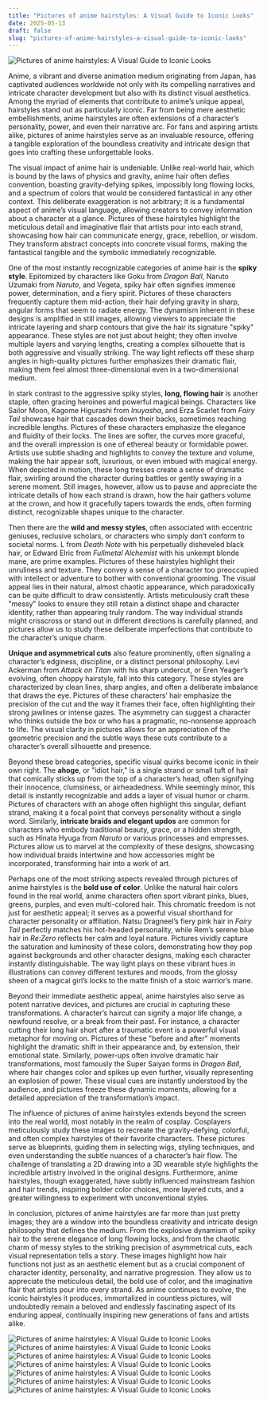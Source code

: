 ```yaml
---
title: "Pictures of anime hairstyles: A Visual Guide to Iconic Looks"
date: 2025-05-13
draft: false
slug: "pictures-of-anime-hairstyles-a-visual-guide-to-iconic-looks" 
---
```


![Pictures of anime hairstyles: A Visual Guide to Iconic Looks](https://i.pinimg.com/originals/78/9b/d7/789bd72b81047389ffa0233617f0fb10.png "Pictures of anime hairstyles: A Visual Guide to Iconic Looks")

Anime, a vibrant and diverse animation medium originating from Japan, has captivated audiences worldwide not only with its compelling narratives and intricate character development but also with its distinct visual aesthetics. Among the myriad of elements that contribute to anime’s unique appeal, hairstyles stand out as particularly iconic. Far from being mere aesthetic embellishments, anime hairstyles are often extensions of a character’s personality, power, and even their narrative arc. For fans and aspiring artists alike, pictures of anime hairstyles serve as an invaluable resource, offering a tangible exploration of the boundless creativity and intricate design that goes into crafting these unforgettable looks.

The visual impact of anime hair is undeniable. Unlike real-world hair, which is bound by the laws of physics and gravity, anime hair often defies convention, boasting gravity-defying spikes, impossibly long flowing locks, and a spectrum of colors that would be considered fantastical in any other context. This deliberate exaggeration is not arbitrary; it is a fundamental aspect of anime’s visual language, allowing creators to convey information about a character at a glance. Pictures of these hairstyles highlight the meticulous detail and imaginative flair that artists pour into each strand, showcasing how hair can communicate energy, grace, rebellion, or wisdom. They transform abstract concepts into concrete visual forms, making the fantastical tangible and the symbolic immediately recognizable.

One of the most instantly recognizable categories of anime hair is the **spiky style**. Epitomized by characters like Goku from *Dragon Ball*, Naruto Uzumaki from *Naruto*, and Vegeta, spiky hair often signifies immense power, determination, and a fiery spirit. Pictures of these characters frequently capture them mid-action, their hair defying gravity in sharp, angular forms that seem to radiate energy. The dynamism inherent in these designs is amplified in still images, allowing viewers to appreciate the intricate layering and sharp contours that give the hair its signature "spiky" appearance. These styles are not just about height; they often involve multiple layers and varying lengths, creating a complex silhouette that is both aggressive and visually striking. The way light reflects off these sharp angles in high-quality pictures further emphasizes their dramatic flair, making them feel almost three-dimensional even in a two-dimensional medium.

In stark contrast to the aggressive spiky styles, **long, flowing hair** is another staple, often gracing heroines and powerful magical beings. Characters like Sailor Moon, Kagome Higurashi from *Inuyasha*, and Erza Scarlet from *Fairy Tail* showcase hair that cascades down their backs, sometimes reaching incredible lengths. Pictures of these characters emphasize the elegance and fluidity of their locks. The lines are softer, the curves more graceful, and the overall impression is one of ethereal beauty or formidable power. Artists use subtle shading and highlights to convey the texture and volume, making the hair appear soft, luxurious, or even imbued with magical energy. When depicted in motion, these long tresses create a sense of dramatic flair, swirling around the character during battles or gently swaying in a serene moment. Still images, however, allow us to pause and appreciate the intricate details of how each strand is drawn, how the hair gathers volume at the crown, and how it gracefully tapers towards the ends, often forming distinct, recognizable shapes unique to the character.

Then there are the **wild and messy styles**, often associated with eccentric geniuses, reclusive scholars, or characters who simply don’t conform to societal norms. L from *Death Note* with his perpetually disheveled black hair, or Edward Elric from *Fullmetal Alchemist* with his unkempt blonde mane, are prime examples. Pictures of these hairstyles highlight their unruliness and texture. They convey a sense of a character too preoccupied with intellect or adventure to bother with conventional grooming. The visual appeal lies in their natural, almost chaotic appearance, which paradoxically can be quite difficult to draw consistently. Artists meticulously craft these "messy" looks to ensure they still retain a distinct shape and character identity, rather than appearing truly random. The way individual strands might crisscross or stand out in different directions is carefully planned, and pictures allow us to study these deliberate imperfections that contribute to the character’s unique charm.

**Unique and asymmetrical cuts** also feature prominently, often signaling a character’s edginess, discipline, or a distinct personal philosophy. Levi Ackerman from *Attack on Titan* with his sharp undercut, or Eren Yeager’s evolving, often choppy hairstyle, fall into this category. These styles are characterized by clean lines, sharp angles, and often a deliberate imbalance that draws the eye. Pictures of these characters’ hair emphasize the precision of the cut and the way it frames their face, often highlighting their strong jawlines or intense gazes. The asymmetry can suggest a character who thinks outside the box or who has a pragmatic, no-nonsense approach to life. The visual clarity in pictures allows for an appreciation of the geometric precision and the subtle ways these cuts contribute to a character’s overall silhouette and presence.

Beyond these broad categories, specific visual quirks become iconic in their own right. The **ahoge**, or "idiot hair," is a single strand or small tuft of hair that comically sticks up from the top of a character’s head, often signifying their innocence, clumsiness, or airheadedness. While seemingly minor, this detail is instantly recognizable and adds a layer of visual humor or charm. Pictures of characters with an ahoge often highlight this singular, defiant strand, making it a focal point that conveys personality without a single word. Similarly, **intricate braids and elegant updos** are common for characters who embody traditional beauty, grace, or a hidden strength, such as Hinata Hyuga from *Naruto* or various princesses and empresses. Pictures allow us to marvel at the complexity of these designs, showcasing how individual braids intertwine and how accessories might be incorporated, transforming hair into a work of art.

Perhaps one of the most striking aspects revealed through pictures of anime hairstyles is the **bold use of color**. Unlike the natural hair colors found in the real world, anime characters often sport vibrant pinks, blues, greens, purples, and even multi-colored hair. This chromatic freedom is not just for aesthetic appeal; it serves as a powerful visual shorthand for character personality or affiliation. Natsu Dragneel’s fiery pink hair in *Fairy Tail* perfectly matches his hot-headed personality, while Rem’s serene blue hair in *Re:Zero* reflects her calm and loyal nature. Pictures vividly capture the saturation and luminosity of these colors, demonstrating how they pop against backgrounds and other character designs, making each character instantly distinguishable. The way light plays on these vibrant hues in illustrations can convey different textures and moods, from the glossy sheen of a magical girl’s locks to the matte finish of a stoic warrior’s mane.

Beyond their immediate aesthetic appeal, anime hairstyles also serve as potent narrative devices, and pictures are crucial in capturing these transformations. A character’s haircut can signify a major life change, a newfound resolve, or a break from their past. For instance, a character cutting their long hair short after a traumatic event is a powerful visual metaphor for moving on. Pictures of these "before and after" moments highlight the dramatic shift in their appearance and, by extension, their emotional state. Similarly, power-ups often involve dramatic hair transformations, most famously the Super Saiyan forms in *Dragon Ball*, where hair changes color and spikes up even further, visually representing an explosion of power. These visual cues are instantly understood by the audience, and pictures freeze these dynamic moments, allowing for a detailed appreciation of the transformation’s impact.

The influence of pictures of anime hairstyles extends beyond the screen into the real world, most notably in the realm of cosplay. Cosplayers meticulously study these images to recreate the gravity-defying, colorful, and often complex hairstyles of their favorite characters. These pictures serve as blueprints, guiding them in selecting wigs, styling techniques, and even understanding the subtle nuances of a character’s hair flow. The challenge of translating a 2D drawing into a 3D wearable style highlights the incredible artistry involved in the original designs. Furthermore, anime hairstyles, though exaggerated, have subtly influenced mainstream fashion and hair trends, inspiring bolder color choices, more layered cuts, and a greater willingness to experiment with unconventional styles.

In conclusion, pictures of anime hairstyles are far more than just pretty images; they are a window into the boundless creativity and intricate design philosophy that defines the medium. From the explosive dynamism of spiky hair to the serene elegance of long flowing locks, and from the chaotic charm of messy styles to the striking precision of asymmetrical cuts, each visual representation tells a story. These images highlight how hair functions not just as an aesthetic element but as a crucial component of character identity, personality, and narrative progression. They allow us to appreciate the meticulous detail, the bold use of color, and the imaginative flair that artists pour into every strand. As anime continues to evolve, the iconic hairstyles it produces, immortalized in countless pictures, will undoubtedly remain a beloved and endlessly fascinating aspect of its enduring appeal, continually inspiring new generations of fans and artists alike.

![Pictures of anime hairstyles: A Visual Guide to Iconic Looks](https://images-wixmp-ed30a86b8c4ca887773594c2.wixmp.com/f/ee428d35-64f5-45a8-8751-6e538978726b/dfxzn63-acf7fbfa-05c5-45ef-a593-3783fe81f693.png/v1/fill/w_938,h_852,q_70,strp/anime_hairstyles_by_senpere_dfxzn63-pre.jpg?token=eyJ0eXAiOiJKV1QiLCJhbGciOiJIUzI1NiJ9.eyJzdWIiOiJ1cm46YXBwOjdlMGQxODg5ODIyNjQzNzNhNWYwZDQxNWVhMGQyNmUwIiwiaXNzIjoidXJuOmFwcDo3ZTBkMTg4OTgyMjY0MzczYTVmMGQ0MTVlYTBkMjZlMCIsIm9iaiI6W1t7ImhlaWdodCI6Ijw9MTA0NSIsInBhdGgiOiJcL2ZcL2VlNDI4ZDM1LTY0ZjUtNDVhOC04NzUxLTZlNTM4OTc4NzI2YlwvZGZ4em42My1hY2Y3ZmJmYS0wNWM1LTQ1ZWYtYTU5My0zNzgzZmU4MWY2OTMucG5nIiwid2lkdGgiOiI8PTExNTAifV1dLCJhdWQiOlsidXJuOnNlcnZpY2U6aW1hZ2Uub3BlcmF0aW9ucyJdfQ.xvTcUk4K-YCgmHo1hPnh3E3JT8JZEhBAwUtgJO3_BpQ "Pictures of anime hairstyles: A Visual Guide to Iconic Looks") ![Pictures of anime hairstyles: A Visual Guide to Iconic Looks](http://getdrawings.com/image/anime-hairstyles-drawing-55.jpg "Pictures of anime hairstyles: A Visual Guide to Iconic Looks") ![Pictures of anime hairstyles: A Visual Guide to Iconic Looks](https://i.pinimg.com/originals/4d/2f/af/4d2faf150977aca7a4021891a0ec69f3.jpg "Pictures of anime hairstyles: A Visual Guide to Iconic Looks") ![Pictures of anime hairstyles: A Visual Guide to Iconic Looks](http://4.bp.blogspot.com/-_o8FJlr3ThI/UOVHb2Zjw7I/AAAAAAAAAQ8/EbWZvXvY9PM/s1024-c/animegirlhairstyles02.jpg "Pictures of anime hairstyles: A Visual Guide to Iconic Looks") ![Pictures of anime hairstyles: A Visual Guide to Iconic Looks](https://drawingref.com/wp-content/uploads/2019/02/Anime_Hair2.jpg "Pictures of anime hairstyles: A Visual Guide to Iconic Looks") ![Pictures of anime hairstyles: A Visual Guide to Iconic Looks](https://celcliptipsprod.s3-ap-northeast-1.amazonaws.com/tips_article_body/673d/1961556/3897ac5d34f84d409ad9c959b709aea7_small "Pictures of anime hairstyles: A Visual Guide to Iconic Looks") ![Pictures of anime hairstyles: A Visual Guide to Iconic Looks](https://i.pinimg.com/originals/93/17/5d/93175dd7953cbae8f9aab5c9d2a25cdc.webp "Pictures of anime hairstyles: A Visual Guide to Iconic Looks")